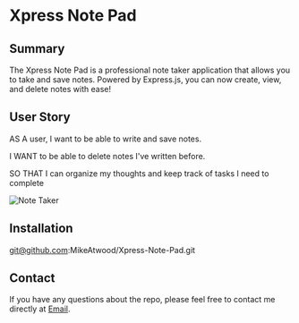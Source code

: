 # Xpress Note Pad

## Summary
The Xpress Note Pad is a professional note taker application that allows you to take and save notes. Powered by Express.js, you can now create, view, and delete notes with ease!

## User Story 
AS A user, I want to be able to write and save notes.

I WANT to be able to delete notes I've written before.

SO THAT I can organize my thoughts and keep track of tasks I need to complete

![Note Taker](https://user-images.githubusercontent.com/103971335/179369458-4c86ee9c-a062-4306-8a87-144875a7b6ea.gif)


## Installation
git@github.com:MikeAtwood/Xpress-Note-Pad.git

## Contact
If you have any questions about the repo, please feel free to contact me directly at [Email](mailto:atwood169@yahoo.com).
